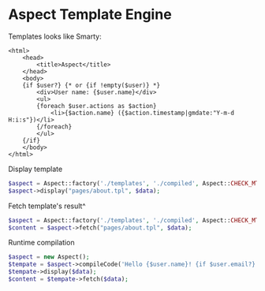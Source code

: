 Aspect Template Engine
================

Templates looks like Smarty:

```smarty
<html>
    <head>
        <title>Aspect</title>
    </head>
    <body>
    {if $user?} {* or {if !empty($user)} *}
        <div>User name: {$user.name}</div>
        <ul>
        {foreach $user.actions as $action}
            <li>{$action.name} ({$action.timestamp|gmdate:"Y-m-d H:i:s"})</li>
        {/foreach}
        </ul>
    {/if}
    </body>
</html>
```

Display template

```php
$aspect = Aspect::factory('./templates', './compiled', Aspect::CHECK_MTIME);
$aspect->display("pages/about.tpl", $data);
```

Fetch template's result^

```php
$aspect = Aspect::factory('./templates', './compiled', Aspect::CHECK_MTIME);
$content = $aspect->fetch("pages/about.tpl", $data);
```

Runtime compilation

```php
$aspect = new Aspect();
$tempate = $aspect->compileCode('Hello {$user.name}! {if $user.email?} Your email: {$user.email} {/if}');
$tempate->display($data);
$content = $tempate->fetch($data);
```
